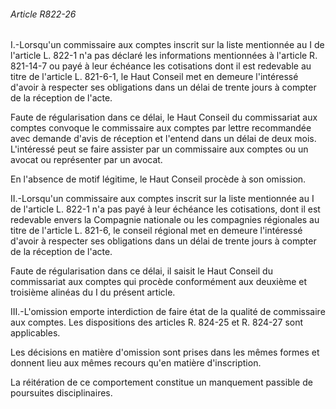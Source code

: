 ###### Article R822-26

I.-Lorsqu'un commissaire aux comptes inscrit sur la liste mentionnée au I de l'article L. 822-1 n'a pas déclaré les informations mentionnées à l'article R. 821-14-7 ou payé à leur échéance les cotisations dont il est redevable au titre de l'article L. 821-6-1, le Haut Conseil met en demeure l'intéressé d'avoir à respecter ses obligations dans un délai de trente jours à compter de la réception de l'acte.

Faute de régularisation dans ce délai, le Haut Conseil du commissariat aux comptes convoque le commissaire aux comptes par lettre recommandée avec demande d'avis de réception et l'entend dans un délai de deux mois. L'intéressé peut se faire assister par un commissaire aux comptes ou un avocat ou représenter par un avocat.

En l'absence de motif légitime, le Haut Conseil procède à son omission.

II.-Lorsqu'un commissaire aux comptes inscrit sur la liste mentionnée au I de l'article L. 822-1 n'a pas payé à leur échéance les cotisations, dont il est redevable envers la Compagnie nationale ou les compagnies régionales au titre de l'article L. 821-6, le conseil régional met en demeure l'intéressé d'avoir à respecter ses obligations dans un délai de trente jours à compter de la réception de l'acte.

Faute de régularisation dans ce délai, il saisit le Haut Conseil du commissariat aux comptes qui procède conformément aux deuxième et troisième alinéas du I du présent article.

III.-L'omission emporte interdiction de faire état de la qualité de commissaire aux comptes. Les dispositions des articles R. 824-25 et R. 824-27 sont applicables.

Les décisions en matière d'omission sont prises dans les mêmes formes et donnent lieu aux mêmes recours qu'en matière d'inscription.

La réitération de ce comportement constitue un manquement passible de poursuites disciplinaires.

